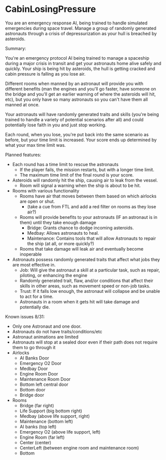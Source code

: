 # CabinLosingPressure

You are an emergency response AI, being trained to handle simulated emergencies during space travel. Manage a group of randomly generated astronauts through a crisis of depressurization as your hull is breached by asteroids.

Summary:

You're an emergency protocol AI being trained to manage a spaceship during a major crisis in transit and get your astronauts home alive safely and quickly. Your ship is being hit by asteroids, the hull is getting cracked and cabin pressure is falling as you lose air.

Different rooms when manned by an astronaut will provide you with different benefits (man the engines and you'll go faster, have someone on the bridge and you'll get an earlier warning of where the asteroids will hit, etc), but you only have so many astronauts so you can't have them all manned at once.

Your astronauts will have randomly generated traits and skills (you're being trained to handle a variety of potential scenarios after all) and could potentially lose faith in you and just stop working.

Each round, when you lose, you're put back into the same scenario as before, but your time limit is increased. Your score ends up determined by what your max time limit was.

Planned features:
* Each round has a time limit to rescue the astronauts
  * If the player fails, the mission restarts, but with a longer time limit.
  * The maximum time limit of the final round is your score. 
* Asteroids will randomly hit the ship, causing air to leak from the vessel.
  * Room will signal a warning when the ship is about to be hit.
* Rooms with various functionality
  * Rooms have air that moves between them based on which airlocks are open or shut.
    * (take a cue from FTL and add a red filter on rooms as they lose air?)
  * Rooms will provide benefits to your astronauts (IF an astronaut is in them) until they take enough damage
    * Bridge: Grants chance to dodge incoming asteroids.
    * Medbay: Allows astronauts to heal.
    * Maintenance: Contains tools that will allow Astronauts to repair the ship (at all, or more quickly?)
  * Rooms that take damage will leak air and eventually become inoperable
* Astronauts possess randomly generated traits that affect what jobs they are most effective in.
  * Job: Will give the astronaut a skill at a particular task, such as repair, piloting, or enhancing the engine
  * Randomly generated trait, flaw, and/or conditions that affect their skills in other areas, such as movement speed or non-job tasks.
  * Trust: If it falls low enough, the astronaut will collapse and be unable to act for a time.
  * Astronauts in a room when it gets hit will take damage and potentially die.

Known issues 8/31:
  * Only one Astronaut and one door.
  * Astronauts do not have traits/conditions/etc
  * Astronaut animations are limited
  * Astronauts will stop at a sealed door even if their path does not require them to go through it
  * Airlocks
    * AI Banks Door
    * Emergency O2 Door
    * Medbay Door
    * Engine Room Door
    * Maintenance Room Door
    * Bottom left central door
    * Bottom door
    * Bridge door
  * Rooms
    * Bridge (far right)
    * Life Support (big bottom right)
    * Medbay (above life support, right)
    * Maintenance (bottom left)
    * AI banks (top left)
    * Emergency O2 (above life support, left)
    * Engine Room (far left)
    * Center (center)
    * CenterLeft (between engine room and maintenance room)
    * Bottom
